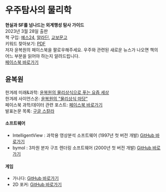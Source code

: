 # 우주탐사의 물리학
**현실과 SF를 넘나드는 외계행성 탐사 가이드** <br>
2023년 3월 28일 출판 <br>
책 구입: [예스24](yes24.com), [알라딘](aladdin.co.kr), [교보문고](kyobobook.co.kr) <br>
키워드 찾아보기: [PDF](https://github.com/bwyoon/space-exploration/blob/main/%ED%82%A4%EC%9B%8C%EB%93%9C-%EC%B0%BE%EC%95%84%EB%B3%B4%EA%B8%B0.pdf) <br>
저자 윤복원의 페이스북을 팔로우해주세요. 우주와 관련된 새로운 뉴스가 나오면 책의 어느 부분을 읽어야 하는지 알려드립니다. <br>
[페이스북 바로가기](https://facebook.com/bwyoon68)

## 윤복원
한겨레 미래&과학: [윤복원의 물리상식으로 푸는 요즘 세상](https://www.hani.co.kr/arti/SERIES/1065/home01.html) <br>
한겨레 사이언스온: [윤복원의 "물리상식 마당"](http://scienceon.hani.co.kr/?category=167565&mid=media) <br>
페이스북 과학/데이터 관련 포스트: [페이스북 바로가기](https://facebook.com/bwyoon68) <br>
발표논문 목록: [구글 스칼라 ](https://scholar.google.com/citations?user=Ihd7WzsAAAAJ) <br>

#### 소프트웨어
- IntelligentView : 과학용 영상분석 소프트웨어 (1997년 첫 버전 개발) [GitHub 바로가기](https://github.com/bwyoon/intelligentview)
- bymol : 3차원 분자 구조 렌더링 소프트웨어 (2000년 첫 버전 개발) [GitHub 바로가기](https://github.com/bwyoon/bymol_qt4)

#### 게임
- 가나다: [GitHub 바로가기](https://github.com/bwyoon/game-ganada)
- 2D 포커: [GitHub 바로가기](https://github.com/bwyoon/game-2d-poker)
